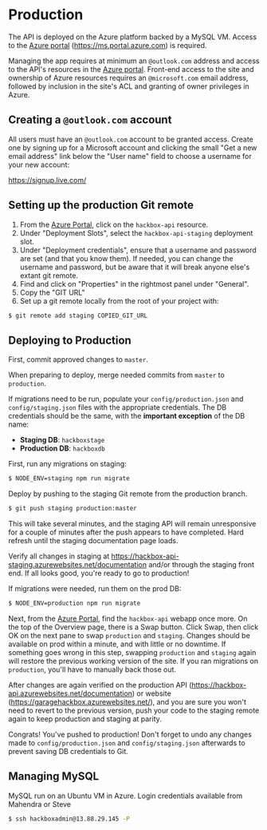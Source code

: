 # Production

The API is deployed on the Azure platform backed by a MySQL VM.  Access to the [Azure portal](https://ms.portal.azure.com) (https://ms.portal.azure.com) is required.

Managing the app requires at minimum an `@outlook.com` address and access to the API's resources in the [Azure portal](https://ms.portal.azure.com).
Front-end access to the site and ownership of Azure resources requires an `@microsoft.com` email address, followed by inclusion in the site's ACL and granting of owner privileges in Azure.


## Creating a `@outlook.com` account

All users must have an `@outlook.com` account to be granted access. Create one by signing up for a Microsoft account and clicking the small "Get a new email address" link below the "User name" field to choose a username for your new account:

https://signup.live.com/


## Setting up the production Git remote

1. From the [Azure Portal](https://ms.portal.azure.com), click on the `hackbox-api` resource.
2. Under "Deployment Slots", select the `hackbox-api-staging` deployment slot.
3. Under "Deployment credentials", ensure that a username and password are set (and that you know them). If needed, you can change the username and password, but be aware that it will break anyone else's extant git remote.
4. Find and click on "Properties" in the rightmost panel under "General".
4. Copy the "GIT URL"
5. Set up a git remote locally from the root of your project with:

```sh
$ git remote add staging COPIED_GIT_URL
```

## Deploying to Production

First, commit approved changes to `master`.

When preparing to deploy, merge needed commits from `master` to `production`.

If migrations need to be run, populate your `config/production.json` and `config/staging.json` files with the appropriate credentials. The DB credentials should be the same, with the **important exception** of the DB name:
- **Staging DB**: `hackboxstage`
- **Production DB**: `hackboxdb`

First, run any migrations on staging:
```sh
$ NODE_ENV=staging npm run migrate
```

Deploy by pushing to the staging Git remote from the production branch.

```sh
$ git push staging production:master
```

This will take several minutes, and the staging API will remain unresponsive for a couple of minutes after the push appears to have completed. Hard refresh until the staging documentation page loads.

Verify all changes in staging at https://hackbox-api-staging.azurewebsites.net/documentation and/or through the staging front end.  If all looks good, you're ready to go to production!

If migrations were needed, run them on the prod DB:
```sh
$ NODE_ENV=production npm run migrate
```

Next, from the [Azure Portal](https://ms.portal.azure.com), find the `hackbox-api` webapp once more. On the top of the Overview page, there is a Swap button. Click Swap, then click OK on the next pane to swap `production` and `staging`.  Changes should be available on prod within a minute, and with little or no downtime.
If something goes wrong in this step, swapping `production` and `staging` again will restore the previous working version of the site. If you ran migrations on `production`, you'll have to manually back those out.

After changes are again verified on the production API (https://hackbox-api.azurewebsites.net/documentation) or website (https://garagehackbox.azurewebsites.net/), and you are sure you won't need to revert to the previous version, push your code to the staging remote again to keep production and staging at parity.

Congrats! You've pushed to production!
Don't forget to undo any changes made to `config/production.json` and `config/staging.json` afterwards to prevent saving DB credentials to Git.


## Managing MySQL

MySQL run on an Ubuntu VM in Azure. Login credentials available from Mahendra or Steve
```sh
$ ssh hackboxadmin@13.88.29.145 -P
```



